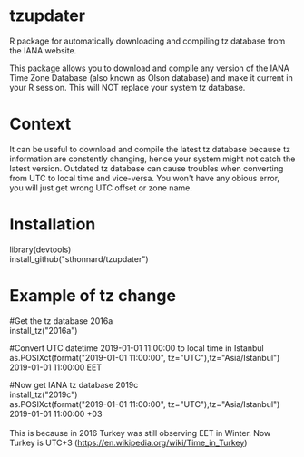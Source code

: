 # tzupdater
R package for automatically downloading and compiling tz database from the IANA website.

This package allows you to download and compile any version of the IANA Time Zone Database (also known as Olson database) and make it current in your R session.
This will NOT replace your system tz database.

# Context
It can be useful to download and compile the latest tz database because tz information are constently changing,
hence your system might not catch the latest version. Outdated tz database can cause troubles when converting from UTC to local time and vice-versa. You won't have any obious error, you will just get wrong UTC offset or zone name.

# Installation
library(devtools)\
install_github("sthonnard/tzupdater")

# Example of tz change
#Get the tz database 2016a\
install_tz("2016a")

#Convert UTC datetime 2019-01-01 11:00:00 to local time in Istanbul\
as.POSIXct(format("2019-01-01 11:00:00", tz="UTC"),tz="Asia/Istanbul")\
2019-01-01 11:00:00 EET

#Now get IANA tz database 2019c\
install_tz("2019c")\
as.POSIXct(format("2019-01-01 11:00:00", tz="UTC"),tz="Asia/Istanbul")\
2019-01-01 11:00:00 +03\
\
This is because in 2016 Turkey was still observing EET in Winter. Now Turkey is UTC+3 (https://en.wikipedia.org/wiki/Time_in_Turkey)
